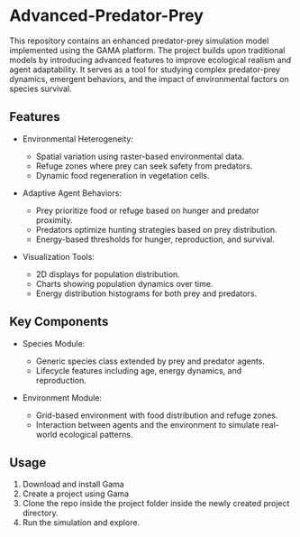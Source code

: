 # Advanced-Predator-Prey
This repository contains an enhanced predator-prey simulation model implemented using the GAMA platform. The project builds upon traditional models by introducing advanced features to improve ecological realism and agent adaptability. It serves as a tool for studying complex predator-prey dynamics, emergent behaviors, and the impact of environmental factors on species survival.

## Features

* Environmental Heterogeneity:
  * Spatial variation using raster-based environmental data.
  * Refuge zones where prey can seek safety from predators.
  * Dynamic food regeneration in vegetation cells.

* Adaptive Agent Behaviors:
  * Prey prioritize food or refuge based on hunger and predator proximity.
  * Predators optimize hunting strategies based on prey distribution.
  * Energy-based thresholds for hunger, reproduction, and survival.
* Visualization Tools:
  * 2D displays for population distribution.
  * Charts showing population dynamics over time.
  * Energy distribution histograms for both prey and predators.

## Key Components
* Species Module:
  * Generic species class extended by prey and predator agents.
  * Lifecycle features including age, energy dynamics, and reproduction.

* Environment Module:
  * Grid-based environment with food distribution and refuge zones.
  * Interaction between agents and the environment to simulate real-world ecological patterns.

## Usage
1. Download and install Gama 
2. Create a project using Gama
3. Clone the repo inside the project folder inside the newly created project directory.
4. Run the simulation and explore.
